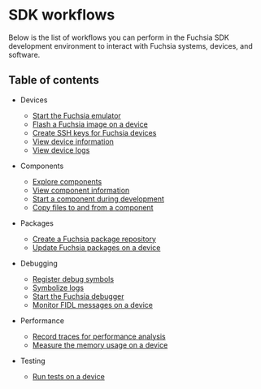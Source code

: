 # SDK workflows

Below is the list of workflows you can perform in the Fuchsia SDK development environment to
interact with Fuchsia systems, devices, and software.

## Table of contents

* Devices

  * [Start the Fuchsia emulator][start-femu]
  * [Flash a Fuchsia image on a device][flash-device]
  * [Create SSH keys for Fuchsia devices][create-ssh-keys]
  * [View device information][view-device-info]
  * [View device logs][view-device-logs]

* Components

  * [Explore components][explore-components]
  * [View component information][view-component-info]
  * [Start a component during development][start-a-component]
  * [Copy files to and from a component][copy-files]

* Packages

  * [Create a Fuchsia package repository][create-a-package-repo]
  * [Update Fuchsia packages on a device][update-packages]

* Debugging

  * [Register debug symbols][register-symbols]
  * [Symbolize logs][symbolize-logs]
  * [Start the Fuchsia debugger][start-zxdb]
  * [Monitor FIDL messages on a device][monitor-fidl]

* Performance

  * [Record traces for performance analysis][record-traces]
  * [Measure the memory usage on a device][measure-memory-usage]

* Testing

  * [Run tests on a device][run-tests]

<!-- Reference links -->

[ffx-reference]: https://fuchsia.dev/reference/tools/sdk/ffx
[fuchsia-components]: /docs/concepts/components/v2/README.md
[fuchsia-packages]: /docs/concepts/packages/package.md
[start-femu]: start-the-fuchsia-emulator.md
[view-device-info]: view-device-information.md
[flash-device]: flash-a-device.md
[create-ssh-keys]: create-ssh-keys-for-devices.md
[view-device-logs]: view-device-logs.md
[view-component-info]: view-component-information.md
[start-a-component]: start-a-component-during-development.md
[copy-files]: copy-files-to-and-from-a-component.md
[create-a-package-repo]: create-a-package-repository.md
[update-packages]: update-packages-on-a-device.md
[register-symbols]: register-debug-symbols.md
[symbolize-logs]: symbolize-logs.md
[start-zxdb]: start-the-fuchsia-debugger.md
[monitor-fidl]: monitor-fidl-messages-on-a-device.md
[record-traces]: record-traces.md
[explore-components]: explore-components.md
[measure-memory-usage]: explore-memory-usage.md
[run-tests]: run-device-tests.md
